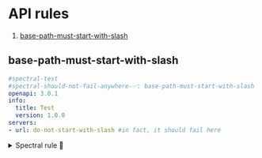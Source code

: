 # API rules

1. [base-path-must-start-with-slash](#base-path-must-start-with-slash)

## base-path-must-start-with-slash

```yaml
#spectral-test
#spectral-should-not-fail-anywhere-✅: base-path-must-start-with-slash
openapi: 3.0.1
info:
  title: Test
  version: 1.0.0
servers:
- url: do-not-start-with-slash #in fact, it should fail here
```

<details>
  <summary>Spectral rule 🤖</summary>

```yaml
#spectral-rule
base-path-must-start-with-slash:
  description: Base path must start with /.
  message: "{{description}}. But was {{value}}."
  given: $.servers[*]
  severity: error
  then:
    field: url
    function: pattern
    functionOptions:
      match: "^\/"
```

</details>